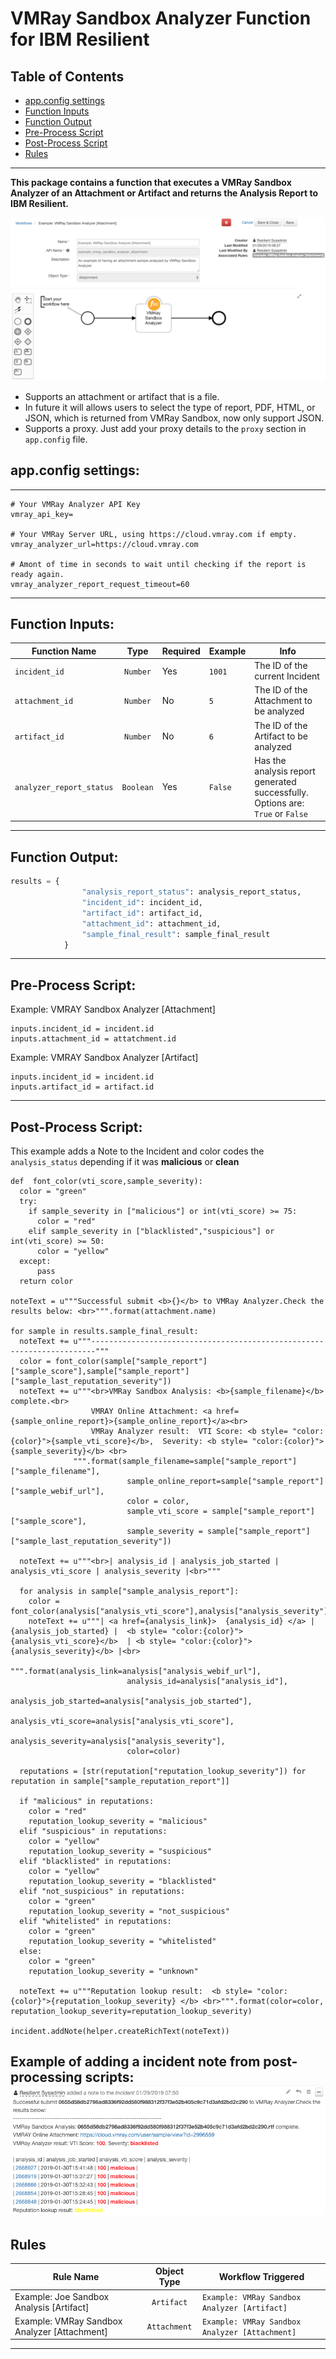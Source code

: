 # VMRay Sandbox Analyzer Function for IBM Resilient

## Table of Contents
  - [app.config settings](#appconfig-settings)
  - [Function Inputs](#function-inputs)
  - [Function Output](#function-output)
  - [Pre-Process Script](#pre-process-script)
  - [Post-Process Script](#post-process-script)
  - [Rules](#rules)
---

**This package contains a function that executes a VMRay Sandbox Analyzer of an Attachment or Artifact and returns the Analysis Report to IBM Resilient.**

 ![screenshot](./screenshots/workflow_attachment.png)

* Supports an attachment or artifact that is a file.
* In future it will allows users to select the type of report, PDF, HTML, or JSON, which is returned from VMRay Sandbox, now only support JSON.
* Supports a proxy. Just add your proxy details to the `proxy` section in `app.config` file.

## app.config settings:  
---               
```                                                                         
# Your VMRay Analyzer API Key                                                         
vmray_api_key=

# Your VMRay Server URL, using https://cloud.vmray.com if empty.
vmray_analyzer_url=https://cloud.vmray.com
             
# Amont of time in seconds to wait until checking if the report is ready again.
vmray_analyzer_report_request_timeout=60 
```
---                                               

## Function Inputs:

| Function Name | Type | Required | Example  | Info |
| --------- | :---------: | ------------------ | ------| ----|
| `incident_id` | `Number` | Yes | `1001` | The ID of the current Incident|            
| `attachment_id` | `Number` | No | `5` | The ID of the Attachment to be analyzed|
| `artifact_id` | `Number` | No | `6` | The ID of the Artifact to be analyzed 
| `analyzer_report_status` | `Boolean` | Yes | `False` | Has the analysis report generated successfully. Options are: `True` or `False` |
---

## Function Output:
```python                                    
results = {
                "analysis_report_status": analysis_report_status,
                "incident_id": incident_id,
                "artifact_id": artifact_id,
                "attachment_id": attachment_id,
                "sample_final_result": sample_final_result
            }

```
---

## Pre-Process Script:
Example: VMRAY Sandbox Analyzer [Attachment]

```
inputs.incident_id = incident.id
inputs.attachment_id = attatchment.id
```
Example: VMRAY Sandbox Analyzer [Artifact]

```
inputs.incident_id = incident.id
inputs.artifact_id = artifact.id
```

---

## Post-Process Script:
This example adds a Note to the Incident and color codes the `analysis_status` depending if it was **malicious** or **clean**

```
def  font_color(vti_score,sample_severity):
  color = "green"
  try:
    if sample_severity in ["malicious"] or int(vti_score) >= 75:
      color = "red"
    elif sample_severity in ["blacklisted","suspicious"] or int(vti_score) >= 50:
      color = "yellow"
  except:
      pass
  return color

noteText = u"""Successful submit <b>{}</b> to VMRay Analyzer.Check the results below: <br>""".format(attachment.name)

for sample in results.sample_final_result:
  noteText += u"""-----------------------------------------------------------------------"""
  color = font_color(sample["sample_report"]["sample_score"],sample["sample_report"]["sample_last_reputation_severity"])
  noteText += u"""<br>VMRay Sandbox Analysis: <b>{sample_filename}</b> complete.<br>
                  VMRAY Online Attachment: <a href={sample_online_report}>{sample_online_report}</a><br>
                  VMRay Analyzer result:  VTI Score: <b style= "color:{color}">{sample_vti_score}</b>,  Severity: <b style= "color:{color}">{sample_severity}</b> <br>
              """.format(sample_filename=sample["sample_report"]["sample_filename"],
                          sample_online_report=sample["sample_report"]["sample_webif_url"],
                          color = color,
                          sample_vti_score = sample["sample_report"]["sample_score"],
                          sample_severity = sample["sample_report"]["sample_last_reputation_severity"])

  noteText += u"""<br>| analysis_id | analysis_job_started | analysis_vti_score | analysis_severity |<br>"""
  
  for analysis in sample["sample_analysis_report"]:
    color = font_color(analysis["analysis_vti_score"],analysis["analysis_severity"])
    noteText += u"""| <a href={analysis_link}>  {analysis_id} </a> | {analysis_job_started} |  <b style= "color:{color}"> {analysis_vti_score}</b>  | <b style= "color:{color}">{analysis_severity}</b> |<br>
                """.format(analysis_link=analysis["analysis_webif_url"],
                          analysis_id=analysis["analysis_id"],
                          analysis_job_started=analysis["analysis_job_started"],
                          analysis_vti_score=analysis["analysis_vti_score"],
                          analysis_severity=analysis["analysis_severity"],
                          color=color)

  reputations = [str(reputation["reputation_lookup_severity"]) for reputation in sample["sample_reputation_report"]]
  
  if "malicious" in reputations:
    color = "red"
    reputation_lookup_severity = "malicious"
  elif "suspicious" in reputations:
    color = "yellow"
    reputation_lookup_severity = "suspicious"
  elif "blacklisted" in reputations:
    color = "yellow"
    reputation_lookup_severity = "blacklisted"
  elif "not_suspicious" in reputations:
    color = "green"
    reputation_lookup_severity = "not_suspicious"
  elif "whitelisted" in reputations:
    color = "green"
    reputation_lookup_severity = "whitelisted"
  else:
    color = "green"
    reputation_lookup_severity = "unknown"
    
  noteText += u"""Reputation lookup result:  <b style= "color:{color}">{reputation_lookup_severity} </b> <br>""".format(color=color, reputation_lookup_severity=reputation_lookup_severity)
  
incident.addNote(helper.createRichText(noteText))

```

<b>Example of adding a incident note from post-processing scripts:</b><br>
 ![screenshot](./screenshots/results_addnote.png)
---

## Rules
| Rule Name | Object Type | Workflow Triggered |
| --------- | :---------: | ------------------ |
| Example: Joe Sandbox Analysis [Artifact]| `Artifact` | `Example: VMRay Sandbox Analyzer [Artifact]` |
| Example: VMRay Sandbox Analyzer [Attachment]| `Attachment` | `Example: VMRay Sandbox Analyzer [Attachment]` |

---
                                                                               